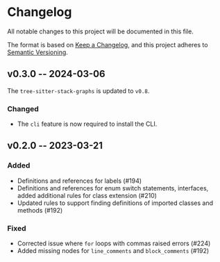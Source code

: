 # Changelog

All notable changes to this project will be documented in this file.

The format is based on [Keep a Changelog](https://keepachangelog.com/en/1.0.0/),
and this project adheres to [Semantic Versioning](https://semver.org/spec/v2.0.0.html).

## v0.3.0 -- 2024-03-06

The `tree-sitter-stack-graphs` is updated to `v0.8`.

### Changed

- The `cli` feature is now required to install the CLI.

## v0.2.0 -- 2023-03-21

### Added

- Definitions and references for labels (#194)
- Definitions and references for enum switch statements, interfaces, added additional rules for class extension (#210)
- Updated rules to support finding definitions of imported classes and methods (#192)

### Fixed

- Corrected issue where `for` loops with commas raised errors (#224)
- Added missing nodes for `line_comments` and `block_comments` (#192)
